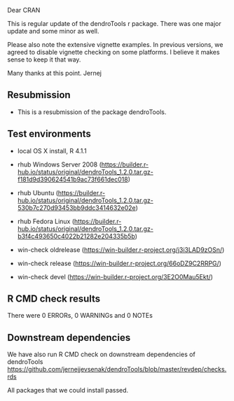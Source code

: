 Dear CRAN

This is regular update of the dendroTools r package. There was one major update and some minor as well.

Please also note the extensive vignette examples. In previous versions, we agreed to disable vignette checking on some platforms. I believe it makes sense to keep it that way.

Many thanks at this point. 
Jernej



##  Resubmission
* This is a resubmission of the package dendroTools.

## Test environments
* local OS X install, R 4.1.1

* rhub Windows Server 2008 (https://builder.r-hub.io/status/original/dendroTools_1.2.0.tar.gz-f181d9d390624541b9ac73f661dec018)
* rhub Ubuntu (https://builder.r-hub.io/status/original/dendroTools_1.2.0.tar.gz-530b7c270d93453bb9ddc3414632e02e)
* rhub Fedora Linux (https://builder.r-hub.io/status/original/dendroTools_1.2.0.tar.gz-b3f4c493650c4022b21282e204335b5b)

* win-check oldrelease (https://win-builder.r-project.org/j3i3LAD9zOSn/)
* win-check release (https://win-builder.r-project.org/66oDZ9C2RRPG/)
* win-check devel (https://win-builder.r-project.org/3E2O0Mau5Ekt/)

## R CMD check results
There were 0 ERRORs, 0 WARNINGs and 0 NOTEs

## Downstream dependencies
We have also run R CMD check on downstream dependencies of dendroTools
https://github.com/jernejjevsenak/dendroTools/blob/master/revdep/checks.rds

All packages that we could install passed. 
